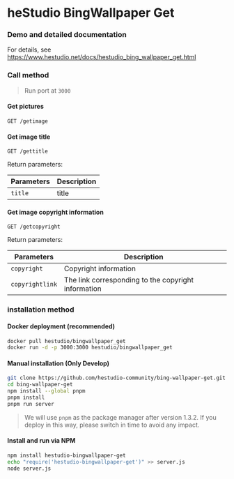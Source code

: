 # heStudio BingWallpaper Get

### Demo and detailed documentation

For details, see <https://www.hestudio.net/docs/hestudio_bing_wallpaper_get.html>

### Call method

> Run port at `3000`

#### Get pictures

```text
GET /getimage
```

#### Get image title

```text
GET /gettitle
```

Return parameters:

| Parameters | Description |
|---|---|
| `title` | title |

#### Get image copyright information

```text
GET /getcopyright
```

Return parameters:

| Parameters | Description |
|---|---|
| `copyright` | Copyright information |
| `copyrightlink` | The link corresponding to the copyright information |

### installation method

#### Docker deployment (recommended)

```sh
docker pull hestudio/bingwallpaper_get
docker run -d -p 3000:3000 hestudio/bingwallpaper_get
```

#### Manual installation (Only Develop)

```sh
git clone https://github.com/hestudio-community/bing-wallpaper-get.git
cd bing-wallpaper-get
npm install --global pnpm
pnpm install
pnpm run server
```

> We will use `pnpm` as the package manager after version 1.3.2. If you deploy in this way, please switch in time to avoid any impact.

#### Install and run via NPM

```sh
npm install hestudio-bingwallpaper-get
echo "require('hestudio-bingwallpaper-get')" >> server.js
node server.js
```
